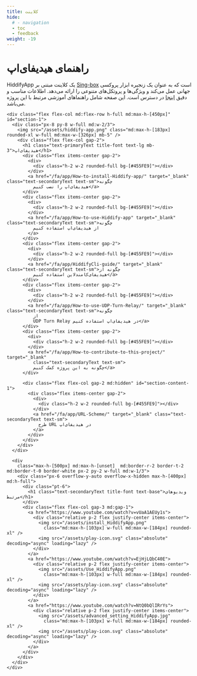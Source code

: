 ```yaml
---
title: کلاینت
hide:
  # - navigation
  - toc
  - feedback
weight: -19
---
```

# راهنمای هیدیفای‌اپ

HiddifyApp یک کلاینت مبتنی بر <a class="underline underline-offset-2"
  href="https://github.com/SagerNet/sing-box">Sing-box</a> است که به عنوان یک
زنجیره ابزار پروکسی جهانی عمل می‌کند و ویژگی‌ها و پروتکل‌های متنوعی را ارائه می‌دهد. اطلاعات مناسب و دقیق
<a class="underline underline-offset-2"
  href="https://github.com/hiddify/hiddify-next/blob/main/README.md">اینجا</a> در دسترس است. این صفحه شامل
راهنماهای آموزشی مرتبط با این پروژه می‌باشد.

<section class="flex flex-col gap-5 items-center justify-center py-10">
  <section
    class=" video-card  relative w-full md:max-w-[900px] rounded-3xl border-2 border-white bg-white bg-opacity-20 shadow-lg">

    <div class="flex flex-col md:flex-row h-full md:max-h-[450px]" id="section-1">
      <div class="px-8 py-8 w-full md:w-2/3">
        <img src="/assets/hiddify-app.png" class="md:max-h-[183px] rounded-xl w-full md:max-w-[326px] mb-5" />
        <div class="flex flex-col gap-2">
          <h1 class="text-primaryText title-font text-lg mb-3">هیدیفای‌اپ</h1>
          <div class="flex items-center gap-2">
            <div>
              <div class="h-2 w-2 rounded-full bg-[#455FE9]"></div>
            </div>
            <a href="/fa/app/How-to-install-Hiddify-app/" target="_blank" class="text-secondaryText text-sm">چگونه
              هیدیفای‌اپ را نصب کنیم</a>
          </div>
          <div class="flex items-center gap-2">
            <div>
              <div class="h-2 w-2 rounded-full bg-[#455FE9]"></div>
            </div>
            <a href="/fa/app/How-to-use-Hiddify-app" target="_blank" class="text-secondaryText text-sm">چگونه
              از هیدیفای‌اپ استفاده کنیم
            </a>
          </div>
          <div class="flex items-center gap-2">
            <div>
              <div class="h-2 w-2 rounded-full bg-[#455FE9]"></div>
            </div>
            <a href="/fa/app/HiddifyCli-guide/" target="_blank" class="text-secondaryText text-sm">چگونه از
              هیدیفای‌کامندلاین استفاده کنیم</a>
          </div>
          <div class="flex items-center gap-2">
            <div>
              <div class="h-2 w-2 rounded-full bg-[#455FE9]"></div>
            </div>
            <a href="/fa/app/How-to-use-UDP-Turn-Relay/" target="_blank" class="text-secondaryText text-sm">چگونه
              از
              UDP Turn Relay در هیدیفای‌اپ استفاده کنیم</a>
          </div>
          <div class="flex items-center gap-2">
            <div>
              <div class="h-2 w-2 rounded-full bg-[#455FE9]"></div>
            </div>
            <a href="/fa/app/How-to-contribute-to-this-project/" target="_blank"
              class="text-secondaryText text-sm">
              چگونه به این پروژه کمک کنیم</a>
          </div>

          <div class="flex flex-col gap-2 md:hidden" id="section-content-1">
            <div class="flex items-center gap-2">
              <div>
                <div class="h-2 w-2 rounded-full bg-[#455FE9]"></div>
              </div>
              <a href="/fa/app/URL-Scheme/" target="_blank" class="text-secondaryText text-sm">
                طرح URL در هیدیفای‌اپ
              </a>
            </div>
          </div>
        </div>
      </div>

      <div
        class="max-h-[500px] md:max-h-[unset]  md:border-r-2 border-t-2 md:border-t-0 border-white px-2 py-2 w-full md:w-1/3">
        <div class="px-6 overflow-y-auto overflow-x-hidden max-h-[400px] md:h-full">
          <div class="pt-6">
            <h1 class="text-secondaryText title-font text-base">ویدیوهای مرتبط</h1>
          </div>
          <div class="flex flex-col gap-3 md:gap-1">
            <a href="https://www.youtube.com/watch?v=vUaA1AEUy1s">
              <div class="relative p-2 flex justify-center items-center">
                <img src="/assets/install_HiddifyApp.png"
                  class="md:max-h-[103px] w-full md:max-w-[184px] rounded-xl" />
                <img src="/assets/play-icon.svg" class="absolute" decoding="async" loading="lazy" />
              </div>
            </a>
            <a href="https://www.youtube.com/watch?v=EjHjLQbC40E">
              <div class="relative p-2 flex justify-center items-center">
                <img src="/assets/Use_HiddifyApp.png"
                  class="md:max-h-[103px] w-full md:max-w-[184px] rounded-xl" />
                <img src="/assets/play-icon.svg" class="absolute" decoding="async" loading="lazy" />
              </div>
            </a>
            <a href="https://www.youtube.com/watch?v=NtQ0bQlIRrYs">
              <div class="relative p-2 flex justify-center items-center">
                <img src="/assets/advanced_setting_HiddifyApp.jpg"
                  class="md:max-h-[103px] w-full md:max-w-[184px] rounded-xl" />
                <img src="/assets/play-icon.svg" class="absolute" decoding="async" loading="lazy" />
              </div>
            </a>
          </div>
        </div>
      </div>
    </div>
  </section>

</section>
</div>
</main>



<script>


function readMore(id) {
const readMoreBtn = document.getElementById(`read-more-${id}`)
const arrowIcon = document.getElementById(`arrow-${id}`)
const hiddenContent = document.getElementById(`section-content-${id}`)
const section = document.getElementById(`section-${id}`)
const sectionBottom = document.getElementById(`section-bottom-${id}`)

const btnText = readMoreBtn.getElementsByTagName('span')[0].innerText

if (btnText.includes('بیشتر')) {
  readMoreBtn.getElementsByTagName('span')[0].innerText = 'کمتر بخوانید'
  hiddenContent.style.display = 'flex'
  sectionBottom.classList.remove('absolute')

  const content = document.getElementById(`section-content-${id}`)
  section.style.maxHeight = content.offsetHeight + 450 + 'px'
  arrowIcon.style.transform = "rotate(180deg)";
} else {
  readMoreBtn.getElementsByTagName('span')[0].innerText = 'بیشتر بخوانید'
  hiddenContent.style.display = 'none'
  section.style.maxHeight = 450 + 'px'
  arrowIcon.style.transform = "rotate(0deg)";
  sectionBottom.classList.add('absolute')
}
}
</script>
